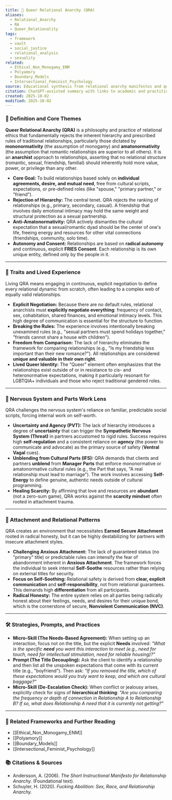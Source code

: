 ```yaml
---
title: 🖤 Queer Relational Anarchy (QRA)
aliases:
  - Relational_Anarchy
  - RA
  - Queer_Relationality
tags:
  - framework
  - vault
  - social_justice
  - relational_analysis
  - sexuality
related:
  - Ethical_Non_Monogamy_ENM
  - Polyamory
  - Boundary_Models
  - Intersectional_Feminist_Psychology
source: Educational synthesis from relational anarchy manifestos and queer theory
citation: ChatGPT-assisted summary with links to academic and practitioner materials
created: 2025-10-02
modified: 2025-10-02
---
```

### 🧩 Definition and Core Themes

**Queer Relational Anarchy (QRA)** is a philosophy and practice of relational ethics that fundamentally rejects the inherent hierarchy and prescribed rules of traditional relationships, particularly those dictated by **mononormativity** (the assumption of monogamy) and **amatonormativity** (the assumption that romantic relationships are superior to all others). It is an **anarchist** approach to relationships, asserting that no relational structure (romantic, sexual, friendship, familial) should inherently hold more value, power, or privilege than any other.

-   **Core Goal:** To build relationships based solely on **individual agreements, desire, and mutual need**, free from cultural scripts, expectations, or pre-defined roles (like "spouse," "primary partner," or "friend").
-   **Rejection of Hierarchy:** The central tenet. QRA rejects the ranking of relationships (e.g., primary, secondary, casual). A friendship that involves daily emotional intimacy may hold the same weight and structural protection as a sexual partnership.
-   **Anti-Amatonormativity:** QRA actively dismantles the cultural expectation that a sexual/romantic dyad should be the center of one's life, freeing energy and resources for other vital connections (friendships, community, solo time).
-   **Autonomy and Consent:** Relationships are based on **radical autonomy** and continuous, explicit **FRIES Consent**. Each relationship is its own unique entity, defined only by the people in it.

---

### 🌿 Traits and Lived Experience

Living QRA means engaging in continuous, explicit negotiation to define every relational dynamic from scratch, often leading to a complex web of equally valid relationships.

-   **Explicit Negotiation:** Because there are no default rules, relational anarchists must **explicitly negotiate everything**: frequency of contact, sex, cohabitation, shared finances, and emotional intimacy levels. This high degree of communication is essential for the structure to function.
-   **Breaking the Rules:** The experience involves intentionally breaking unexamined rules (e.g., "sexual partners must spend holidays together," "friends cannot share a house with children").
-   **Freedom from Comparison:** The lack of hierarchy eliminates the framework for comparing relationships (e.g., "Is my friendship less important than their new romance?"). All relationships are considered **unique and valuable in their own right**.
-   **Lived Queer Identity:** The "Queer" element often emphasizes that the relationships exist outside of or in resistance to cis- and heteronormative expectations, making it particularly resonant for LGBTQIA+ individuals and those who reject traditional gendered roles.

---

### 🧠 Nervous System and Parts Work Lens

QRA challenges the nervous system's reliance on familiar, predictable social scripts, forcing internal work on self-worth.

-   **Uncertainty and Agency (PVT):** The lack of hierarchy introduces a degree of **uncertainty** that can trigger the **Sympathetic Nervous System (Threat)** in partners accustomed to rigid rules. Success requires high **self-regulation** and a consistent reliance on **agency** (the power to communicate and advocate) as the primary source of safety (**Ventral Vagal** cues).
-   **Unblending from Cultural Parts (IFS):** QRA demands that clients and partners **unblend** from **Manager Parts** that enforce mononormative or amatonormative cultural rules (e.g., the Part that says, "A real relationship must lead to marriage"). The work involves accessing **Self-Energy** to define genuine, authentic needs outside of cultural programming.
-   **Healing Scarcity:** By affirming that love and resources are **abundant** (not a zero-sum game), QRA works against the **scarcity mindset** often rooted in attachment trauma.

---

### 💞 Attachment and Relational Patterns

QRA creates an environment that necessitates **Earned Secure Attachment** rooted in radical honesty, but it can be highly destabilizing for partners with insecure attachment styles.

-   **Challenging Anxious Attachment:** The lack of guaranteed status (no "primary" title) or predictable rules can intensify the fear of abandonment inherent in **Anxious Attachment**. The framework forces the individual to seek internal **Self-Soothe** resources rather than relying on external titles for security.
-   **Focus on Self-Soothing:** Relational safety is derived from **clear, explicit communication** and **self-responsibility**, not from relational guarantees. This demands high **differentiation** from all participants.
-   **Radical Honesty:** The entire system relies on all parties being radically honest about their feelings, needs, and desires for their unique bond, which is the cornerstone of secure, **Nonviolent Communication (NVC)**.

---

### 🛠️ Strategies, Prompts, and Practices

-   **Micro-Skill (The Needs-Based Agreement):** When setting up an interaction, focus not on the title, but the explicit **Needs** involved: *"What is the specific **need** you want this interaction to meet (e.g., need for touch, need for intellectual stimulation, need for reliable housing)?"*
-   **Prompt (The Title Decoupling):** Ask the client to identify a relationship and then list all the unspoken expectations that come with its current title (e.g., "boyfriend"). Then ask: *"If you removed the title, which of these expectations would you truly want to keep, and which are cultural baggage?"*
-   **Micro-Skill (De-Escalation Check):** When conflict or jealousy arises, explicitly check for signs of **hierarchical thinking**: *"Are you comparing the frequency or depth of connection in Relationship A to Relationship B? If so, what does Relationship A need that it is currently not getting?"*

---

### 🔗 Related Frameworks and Further Reading

-   [[Ethical_Non_Monogamy_ENM]]
-   [[Polyamory]]
-   [[Boundary_Models]]
-   [[Intersectional_Feminist_Psychology]]

### 📚 Citations & Sources

-   Andersson, A. (2006). *The Short Instructional Manifesto for Relationship Anarchy.* (Foundational text).
-   Schuyler, H. (2020). *Fucking Abolition: Sex, Race, and Relationship Anarchy.*